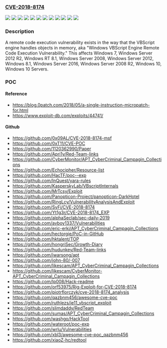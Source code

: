 ### [CVE-2018-8174](https://cve.mitre.org/cgi-bin/cvename.cgi?name=CVE-2018-8174)
![](https://img.shields.io/static/v1?label=Product&message=Windows%2010%20Servers&color=blue)
![](https://img.shields.io/static/v1?label=Product&message=Windows%2010&color=blue)
![](https://img.shields.io/static/v1?label=Product&message=Windows%207&color=blue)
![](https://img.shields.io/static/v1?label=Product&message=Windows%208.1&color=blue)
![](https://img.shields.io/static/v1?label=Product&message=Windows%20RT%208.1&color=blue)
![](https://img.shields.io/static/v1?label=Product&message=Windows%20Server%202008%20R2&color=blue)
![](https://img.shields.io/static/v1?label=Product&message=Windows%20Server%202008&color=blue)
![](https://img.shields.io/static/v1?label=Product&message=Windows%20Server%202012%20R2&color=blue)
![](https://img.shields.io/static/v1?label=Product&message=Windows%20Server%202012&color=blue)
![](https://img.shields.io/static/v1?label=Product&message=Windows%20Server%202016&color=blue)
![](https://img.shields.io/static/v1?label=Version&message=n%2Fa&color=blue)
![](https://img.shields.io/static/v1?label=Vulnerability&message=Remote%20Code%20Execution&color=brighgreen)

### Description

A remote code execution vulnerability exists in the way that the VBScript engine handles objects in memory, aka "Windows VBScript Engine Remote Code Execution Vulnerability." This affects Windows 7, Windows Server 2012 R2, Windows RT 8.1, Windows Server 2008, Windows Server 2012, Windows 8.1, Windows Server 2016, Windows Server 2008 R2, Windows 10, Windows 10 Servers.

### POC

#### Reference
- https://blog.0patch.com/2018/05/a-single-instruction-micropatch-for.html
- https://www.exploit-db.com/exploits/44741/

#### Github
- https://github.com/0x09AL/CVE-2018-8174-msf
- https://github.com/0xT11/CVE-POC
- https://github.com/1120362990/Paper
- https://github.com/Apri1y/Red-Team-links
- https://github.com/CyberMonitor/APT_CyberCriminal_Campagin_Collections
- https://github.com/Echocipher/Resource-list
- https://github.com/HacTF/poc--exp
- https://github.com/InQuest/yara-rules
- https://github.com/KasperskyLab/VBscriptInternals
- https://github.com/MrTcsy/Exploit
- https://github.com/Panopticon-Project/panopticon-DarkHotel
- https://github.com/RingLcy/VulnerabilityAnalysisAndExploit
- https://github.com/SyFi/CVE-2018-8174
- https://github.com/Yt1g3r/CVE-2018-8174_EXP
- https://github.com/alphaSeclab/sec-daily-2019
- https://github.com/avboy1337/Vulnerabilities
- https://github.com/eric-erki/APT_CyberCriminal_Campagin_Collections
- https://github.com/hectorgie/PoC-in-GitHub
- https://github.com/hktalent/TOP
- https://github.com/hongriSec/Growth-Diary
- https://github.com/hudunkey/Red-Team-links
- https://github.com/iwarsong/apt
- https://github.com/john-80/-007
- https://github.com/likescam/APT_CyberCriminal_Campagin_Collections
- https://github.com/likescam/CyberMonitor-APT_CyberCriminal_Campagin_Collections
- https://github.com/lp008/Hack-readme
- https://github.com/orf53975/Rig-Exploit-for-CVE-2018-8174
- https://github.com/piotrflorczyk/cve-2018-8174_analysis
- https://github.com/qazbnm456/awesome-cve-poc
- https://github.com/ruthlezs/ie11_vbscript_exploit
- https://github.com/slimdaddy/RedTeam
- https://github.com/sumas/APT_CyberCriminal_Campagin_Collections
- https://github.com/washgo/HackTool
- https://github.com/wateroot/poc-exp
- https://github.com/wrlu/Vulnerabilities
- https://github.com/xbl3/awesome-cve-poc_qazbnm456
- https://github.com/xiaoZ-hc/redtool

